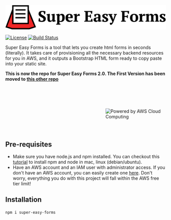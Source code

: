 ![Super Easy Forms](img/super-easy-forms-logo.png)

[![License](http://img.shields.io/:license-mit-blue.svg?style=flat-square)](http://gkpty.mit-license.org)
[![Build Status](https://travis-ci.com/gkpty/super-easy-forms.svg?branch=master)](https://travis-ci.com/gkpty/super-easy-forms)

Super Easy Forms is a tool that lets you create html forms in seconds (literally). It takes care of provisioning all the necessary backend resources for you in AWS, and it outputs a Bootstrap HTML form ready to copy paste into your static site.

**This is now the repo for Super Easy Forms 2.0. The First Version has been moved to [this other repo](https://github.com/gkpty/super-easy-forms-classic)**

<div style="padding-top:70px; padding-bottom:70px">
<a href="https://aws.amazon.com/what-is-cloud-computing"><img style="margin-left:70px" align="right" height="70px" width="190px" src="https://d0.awsstatic.com/logos/powered-by-aws.png" alt="Powered by AWS Cloud Computing"></a>
</div>

## Pre-requisites

*  Make sure you have node.js and npm installed. You can checkout this [tutorial](https://medium.com/@lucaskay/install-node-and-npm-using-nvm-in-mac-or-linux-ubuntu-f0c85153e173) to install npm and node in mac, linux (debian/ubuntu).
* Have an AWS account and an IAM user with administrator access. If you don't have an AWS account, you can easily create one [here](https://portal.aws.amazon.com/billing/signup?#/start). Don't worry, everything you do with this project will fall within the AWS free tier limit! 

## Installation

`npm i super-easy-forms`

